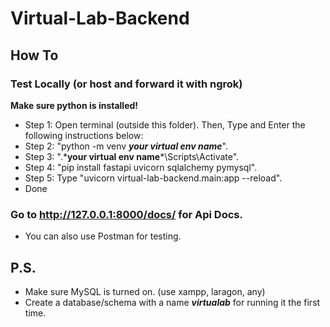 # Virtual-Lab-Backend
## How To
### Test Locally (or host and forward it with ngrok)
**Make sure python is installed!**
- Step 1: Open terminal (outside this folder). Then, 
Type and Enter the following instructions below:
- Step 2: "python -m venv ***your virtual env name***".
- Step 3: ".\***your virtual env name***\Scripts\Activate".
- Step 4: "pip install fastapi uvicorn sqlalchemy pymysql".
- Step 5: Type "uvicorn virtual-lab-backend.main:app --reload".
- Done

### Go to http://127.0.0.1:8000/docs/ for Api Docs.
- You can also use Postman for testing.
## P.S.
- Make sure MySQL is turned on. (use xampp, laragon, any)
- Create a database/schema with a name ***virtualab*** for running it the first time.
